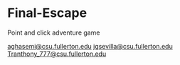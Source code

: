 # Final-Escape
Point and click adventure game

aghasemi@csu.fullerton.edu
jgsevilla@csu.fullerton.edu
Tranthony_777@csu.fullerton.edu
